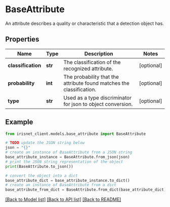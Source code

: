 # BaseAttribute

An attribute describes a quality or characteristic that a detection object has.

## Properties

Name | Type | Description | Notes
------------ | ------------- | ------------- | -------------
**classification** | **str** | The classification of the recognized attribute. | [optional] 
**probability** | **int** | The probability that the attribute found matches the classification. | [optional] 
**type** | **str** | Used as a type discriminator for json to object conversion. | [optional] 

## Example

```python
from irisnet_client.models.base_attribute import BaseAttribute

# TODO update the JSON string below
json = "{}"
# create an instance of BaseAttribute from a JSON string
base_attribute_instance = BaseAttribute.from_json(json)
# print the JSON string representation of the object
print(BaseAttribute.to_json())

# convert the object into a dict
base_attribute_dict = base_attribute_instance.to_dict()
# create an instance of BaseAttribute from a dict
base_attribute_from_dict = BaseAttribute.from_dict(base_attribute_dict)
```
[[Back to Model list]](../README.md#documentation-for-models) [[Back to API list]](../README.md#documentation-for-api-endpoints) [[Back to README]](../README.md)


